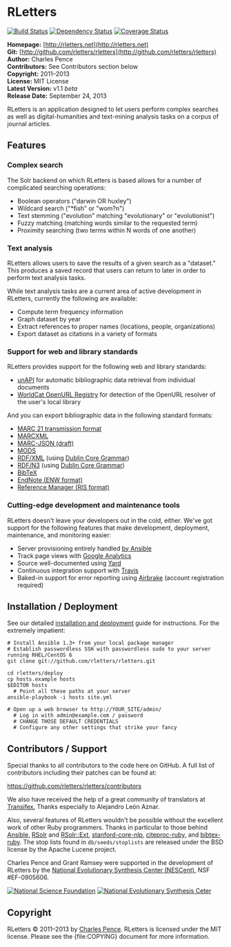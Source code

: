 # RLetters #

[![Build Status][travis_img]][travis] [![Dependency Status][gemnasium_img]][gemnasium] [![Coverage Status][coveralls_img]][coveralls]

[travis]: http://travis-ci.org/rletters/rletters
[travis_img]: https://secure.travis-ci.org/rletters/rletters.png?branch=master
[coveralls]: https://coveralls.io/r/rletters/rletters
[coveralls_img]: https://coveralls.io/repos/rletters/rletters/badge.png?branch=master
[gemnasium]: https://gemnasium.com/rletters/rletters
[gemnasium_img]: https://gemnasium.com/rletters/rletters.png

**Homepage:** [http://rletters.net](http://rletters.net)  
**Git:** [http://github.com/rletters/rletters](http://github.com/rletters/rletters)  
**Author:** Charles Pence  
**Contributors:** See Contributors section below  
**Copyright:** 2011–2013  
**License:** MIT License  
**Latest Version:** v1.1 *beta*  
**Release Date:** September 24, 2013  

RLetters is an application designed to let users perform complex searches as well as digital-humanities and text-mining analysis tasks on a corpus of journal articles.

## Features ##

### Complex search ###

The Solr backend on which RLetters is based allows for a number of complicated searching operations:

-   Boolean operators ("darwin OR huxley")
-   Wildcard search ("*fish" or "wom?n")
-   Text stemming ("evolution" matching "evolutionary" or "evolutionist")
-   Fuzzy matching (matching words similar to the requested term)
-   Proximity searching (two terms within N words of one another)

### Text analysis ###

RLetters allows users to save the results of a given search as a "dataset."  This produces a saved record that users can return to later in order to perform text analysis tasks.

While text analysis tasks are a current area of active development in RLetters, currently the following are available:

-   Compute term frequency information
-   Graph dataset by year
-   Extract references to proper names (locations, people, organizations)
-   Export dataset as citations in a variety of formats

### Support for web and library standards ###

RLetters provides support for the following web and library standards:

-   [unAPI](http://unapi.info) for automatic bibliographic data retrieval from individual documents
-   [WorldCat OpenURL Registry](http://www.oclc.org/developer/services/worldcat-registry) for detection of the OpenURL resolver of the user's local library

And you can export bibliographic data in the following standard formats:

-   [MARC 21 transmission format](http://www.loc.gov/marc/)
-   [MARCXML](http://www.loc.gov/standards/marcxml/)
-   [MARC-JSON (draft)](http://www.oclc.org/developer/content/marc-json-draft-2010-03-11)
-   [MODS](http://www.loc.gov/standards/mods/)
-   [RDF/XML](http://www.w3.org/TR/rdf-syntax-grammar/) (using [Dublin Core Grammar](http://dublincore.org/documents/dc-citation-guidelines/))
-   [RDF/N3](http://www.w3.org/DesignIssues/Notation3.html) (using [Dublin Core Grammar](http://dublincore.org/documents/dc-citation-guidelines/))
-   [BibTeX](http://www.ctan.org/pkg/bibtex)
-   [EndNote (ENW format)](http://www.endnote.com/)
-   [Reference Manager (RIS format)](http://www.refman.com/support/risformat_intro.asp)

### Cutting-edge development and maintenance tools ###

RLetters doesn't leave your developers out in the cold, either.  We've got support for the following features that make development, deployment, maintenance, and monitoring easier:

-   Server provisioning entirely handled [by Ansible](http://www.ansibleworks.com)
-   Track page views with [Google Analytics](http://google.com/analytics)
-   Source well-documented using [Yard](http://yardoc.org)
-   Continuous integration support with [Travis](http://travis-ci.org/)
-   Baked-in support for error reporting using [Airbrake](http://airbrake.io/) (account registration required)


## Installation / Deployment ##

See our detailed [installation and deployment](https://github.com/rletters/rletters/wiki/Installation-and-Deployment) guide for instructions.  For the extremely impatient:

    # Install Ansible 1.3+ from your local package manager
    # Establish passwordless SSH with passwordless sudo to your server running RHEL/CentOS 6
    git clone git://github.com/rletters/rletters.git

    cd rletters/deploy
    cp hosts.example hosts
    $EDITOR hosts
      # Point all these paths at your server
    ansible-playbook -i hosts site.yml

    # Open up a web browser to http://YOUR_SITE/admin/
      # Log in with admin@example.com / password
      # CHANGE THOSE DEFAULT CREDENTIALS
      # Configure any other settings that strike your fancy

## Contributors / Support ##

Special thanks to all contributors to the code here on GitHub. A full list of contributors including their patches can be found at:

<https://github.com/rletters/rletters/contributors>

We also have received the help of a great community of translators at [Transifex.](https://www.transifex.com/projects/p/rletters/)  Thanks especially to Alejandro León Aznar.

Also, several features of RLetters wouldn't be possible without the excellent work of other Ruby programmers.  Thanks in particular to those behind [Ansible,](http://www.ansibleworks.com/) [RSolr](https://github.com/mwmitchell/rsolr) and [RSolr::Ext](https://github.com/mwmitchell/rsolr-ext), [stanford-core-nlp,](https://github.com/louismullie/stanford-core-nlp/) [citeproc-ruby,](https://github.com/inukshuk/citeproc-ruby) and [bibtex-ruby](https://github.com/inukshuk/bibtex-ruby).  The stop lists found in `db/seeds/stoplists` are released under the BSD license by the Apache Lucene project.

Charles Pence and Grant Ramsey were supported in the development of RLetters by the [National Evolutionary Synthesis Center (NESCent),](http://www.nescent.org) NSF #EF-0905606.

[![National Science Foundation][nsf_img]][nsf] [![National Evolutionary Synthesis Ceter][nescent_img]][nescent]

[nsf]: http://www.nsf.gov
[nsf_img]: http://rletters.net/images/nsf.gif
[nescent]: http://nescent.org
[nescent_img]: http://rletters.net/images/nescent.png

## Copyright ##

RLetters &copy; 2011–2013 by [Charles Pence](mailto:charles@charlespence.net). RLetters is licensed under the MIT license. Please see the {file:COPYING} document for more information.

